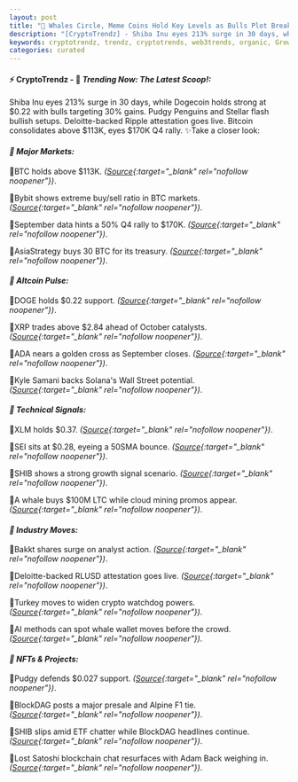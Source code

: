 ```yaml
---
layout: post
title: "🌌 Whales Circle, Meme Coins Hold Key Levels as Bulls Plot Breakouts"
description: "[CryptoTrendz] - Shiba Inu eyes 213% surge in 30 days, while Dogecoin holds strong at $0.22 with bulls targeting 30% gains. Pudgy Penguins and Stellar flash bullish setups. Deloitte-backed Ripple attestation goes live. Bitcoin consolidates above $113K, eyes $170K Q4 rally."
keywords: cryptotrendz, trendz, cryptotrends, web3trends, organic, Growth, Bybit, Dogecoin, BTC, AI, Digital, Bitcoin, XRP, Bank, Analyst, Mining, Crypto
categories: curated
---
```


#### ⚡ CryptoTrendz - 📌 *Trending Now: The Latest Scoop!:*

Shiba Inu eyes 213% surge in 30 days, while Dogecoin holds strong at $0.22 with bulls targeting 30% gains. Pudgy Penguins and Stellar flash bullish setups. Deloitte-backed Ripple attestation goes live. Bitcoin consolidates above $113K, eyes $170K Q4 rally. ✨Take a closer look:


#### *🔖  Major Markets:*  

🔹BTC holds above $113K. *([Source](https://s.avyag.com/85b7){:target="_blank" rel="nofollow noopener"})*.  

🔹Bybit shows extreme buy/sell ratio in BTC markets. *([Source](https://s.avyag.com/m0nn){:target="_blank" rel="nofollow noopener"})*.  

🔹September data hints a 50% Q4 rally to $170K. *([Source](https://s.avyag.com/1t1g){:target="_blank" rel="nofollow noopener"})*.  

🔹AsiaStrategy buys 30 BTC for its treasury. *([Source](https://s.avyag.com/ejhj){:target="_blank" rel="nofollow noopener"})*.  

#### *🔖  Altcoin Pulse:*  

🔹DOGE holds $0.22 support. *([Source](https://s.avyag.com/5wqb){:target="_blank" rel="nofollow noopener"})*.  

🔹XRP trades above $2.84 ahead of October catalysts. *([Source](https://s.avyag.com/3row){:target="_blank" rel="nofollow noopener"})*.  

🔹ADA nears a golden cross as September closes. *([Source](https://s.avyag.com/5czh){:target="_blank" rel="nofollow noopener"})*.  

🔹Kyle Samani backs Solana's Wall Street potential. *([Source](https://s.avyag.com/n3s9){:target="_blank" rel="nofollow noopener"})*.  

#### *🔖  Technical Signals:*  

🔹XLM holds $0.37. *([Source](https://s.avyag.com/x9zi){:target="_blank" rel="nofollow noopener"})*.  

🔹SEI sits at $0.28, eyeing a 50SMA bounce. *([Source](https://s.avyag.com/lfv3){:target="_blank" rel="nofollow noopener"})*.  

🔹SHIB shows a strong growth signal scenario. *([Source](https://s.avyag.com/ve1z){:target="_blank" rel="nofollow noopener"})*.  

🔹A whale buys $100M LTC while cloud mining promos appear. *([Source](https://s.avyag.com/hapj){:target="_blank" rel="nofollow noopener"})*.  

#### *🔖  Industry Moves:*  

🔹Bakkt shares surge on analyst action. *([Source](https://s.avyag.com/mtzc){:target="_blank" rel="nofollow noopener"})*.  

🔹Deloitte-backed RLUSD attestation goes live. *([Source](https://s.avyag.com/xbba){:target="_blank" rel="nofollow noopener"})*.  

🔹Turkey moves to widen crypto watchdog powers. *([Source](https://s.avyag.com/u947){:target="_blank" rel="nofollow noopener"})*.  

🔹AI methods can spot whale wallet moves before the crowd. *([Source](https://s.avyag.com/uyuo){:target="_blank" rel="nofollow noopener"})*.  

#### *🔖  NFTs & Projects:*  

🔹Pudgy defends $0.027 support. *([Source](https://s.avyag.com/t4fd){:target="_blank" rel="nofollow noopener"})*.  

🔹BlockDAG posts a major presale and Alpine F1 tie. *([Source](https://s.avyag.com/5fzk){:target="_blank" rel="nofollow noopener"})*.  

🔹SHIB slips amid ETF chatter while BlockDAG headlines continue. *([Source](https://s.avyag.com/plw4){:target="_blank" rel="nofollow noopener"})*.  

🔹Lost Satoshi blockchain chat resurfaces with Adam Back weighing in. *([Source](https://s.avyag.com/hi9b){:target="_blank" rel="nofollow noopener"})*.